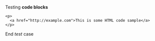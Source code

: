 Testing <b>code blocks</b>

    <p>
      <a href="http://example.com">This is some HTML code sample</a>
    </p>

End <i>test</i> case
